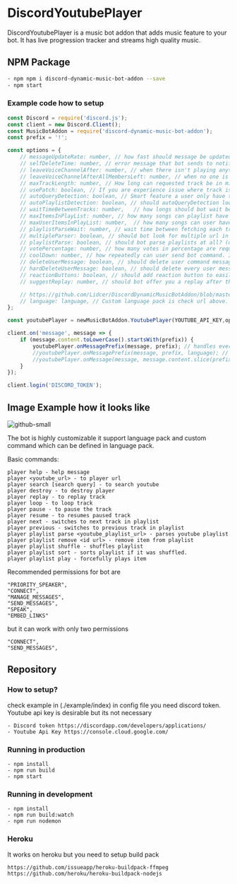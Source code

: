 # DiscordYoutubePlayer
DiscordYoutubePlayer is a music bot addon that adds music feature to your bot. It has live progression tracker and streams high quality music. 

## NPM Package

```bash
- npm npm i discord-dynamic-music-bot-addon --save
- npm start 
```

### Example code how to setup
```javascript 
const Discord = require('discord.js');
const client = new Discord.Client();
const MusicBotAddon = require('discord-dynamic-music-bot-addon');
const prefix = '!';

const options = {
    // messageUpdateRate: number, // how fast should message be updated in second. Under 5 seconds its not going to work. (default: 5)
    // selfDeleteTime: number, // error message that bot sends to notify user about something are going to delete in seconds. (default: 5)
    // leaveVoiceChannelAfter: number, // when there isn't playing anything when should bot leave the channel is seconds. (default: 20)
    // leaveVoiceChannelAfterAllMembersLeft: number, // when no one is in channel and nothing is playing when should bot leave the channel is seconds. (default: 20)
    // maxTrackLength: number, // How long can requested track be in minutes. (default: 180 )
    // usePatch: boolean, // If you are experience issue where track is terminated 10 - 15 seconds before the end of the track enable it. (default: false)
    // autoQueryDetection: boolean, // Smart feature a user only have to type player command and youtube url link and its going to automatically search or look for url. (default: true)
    // autoPlaylistDetection: boolean, // should autoQueryDetection look for playlist link and automatically parse them? (default: false)
    // waitTimeBetweenTracks: number,   // how longs should bot wait between switching tracks in seconds. (default: 2)
    // maxItemsInPlayList: number, // how many songs can playlist have in it. (default: 100) 
    // maxUserItemsInPlayList: number,  // how many songs can user have in playlist (default: 10)
    // playlistParseWait: number, // wait time between fetching each track form playlist in seconds (default: 2)
    // multipleParser: boolean, // should bot look for multiple url in one message eg (player yt_url yt_url) (default: true)
    // playlistParse: boolean, // should bot parse playlists at all? (default: true)
    // votePercentage: number, // how many votes in percentage are required to perform vote action in percentage (default: 60)
    // coolDown: number, // how repeatedly can user send bot command. It's recommended to be higher tan 5 seconds in seconds (default: 5)
    // deleteUserMessage: boolean, // should delete user command messages (default: true)
    // hardDeleteUserMessage: boolean, // should delete every user message when the player is active (default:false)
    // reactionButtons: boolean, // should add reaction button to easily control the player with out entering commands (default: true)
    // suggestReplay: number, // should bot offer you a replay after the end of the song in seconds 0 to disable the feature (default: 20)

    // https://github.com/Lidcer/DiscordDynamicMusicBotAddon/blob/master/example/language.json.
    // language: language, // Custom language pack is check url above. By defining custom command you are only added aliases to existing commands the default ones are still going to be available
};

const youtubePlayer = newMusicBotAddon.YoutubePlayer(YOUTUBE_API_KEY,options);

client.on('message', message => {
    if (message.content.toLowerCase().startsWith(prefix)) {
        youtubePlayer.onMessagePrefix(message, prefix); // handles everything for you
        //youtubePlayer.onMessagePrefix(message, prefix, language); // if you want different language in different guilds you have to send language pack in message.
        //youtubePlayer.onMessage(message, message.content.slice(prefix.length),/*language*/); // if you want to do message mannerly remove prefix;
    }
});

client.login('DISCORD_TOKEN');
```

## Image Example how it looks like
![github-small](https://i.ibb.co/YbsckTV/img.png)


The bot is highly customizable it support language pack and custom command which can be defined in language pack.

Basic commands:
```
player help - help message
player <youtube_url> - to player url
player search [search query] - to search youtube
player destroy - to destroy player
player replay - to replay track
player loop - to loop track
player pause - to pause the track
player resume - to resumes paused track
player next - switches to next track in playlist
player previous - switches to previous track in playlist
player playlist parse <youtube_playlist_url> - parses youtube playlist
player playlist remove <id url> - remove item from playlist
player playlist shuffle - shuffles playlist
player playlist sort - sorts playlist if it was shuffled.
player playlist play - forcefully plays item
```

Recommended permissions for bot are 
```
"PRIORITY_SPEAKER",
"CONNECT",
"MANAGE_MESSAGES",
"SEND_MESSAGES",
"SPEAK", 
"EMBED_LINKS" 
```
but it can work with only two permissions
```
"CONNECT",
"SEND_MESSAGES",
```

## Repository

### How to setup?
check example in (./example/index)
in config file you need discord token. Youtube api key is desirable but its not necessary
```
- Discord token https://discordapp.com/developers/applications/
- Youtube Api Key https://console.cloud.google.com/
```

### Running in production
```
- npm install
- npm run build
- npm start 
```

###  Running in development
```
- npm install
- npm run build:watch
- npm run nodemon 
```

### Heroku
It works on heroku but you need to setup build pack
```
https://github.com/issueapp/heroku-buildpack-ffmpeg
https://github.com/heroku/heroku-buildpack-nodejs
```





